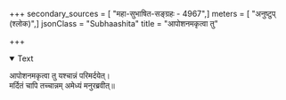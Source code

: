 +++
secondary_sources = [ "महा-सुभाषित-सङ्ग्रहः - 4967",]
meters = [ "अनुष्टुप् (श्लोक)",]
jsonClass = "Subhaashita"
title = "आपोशनमकृत्वा तु"

+++

<details open><summary>Text</summary>

आपोशनमकृत्वा तु यश्चान्नं परिमर्दयेत्।  
मर्दितं चापि तच्चान्नम् अमेध्यं मनुरब्रवीत्॥
</details>
